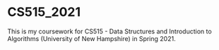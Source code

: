 # CS515_2021

This is my coursework for CS515 - Data Structures and Introduction to Algorithms (University of New Hampshire) in Spring 2021. 
